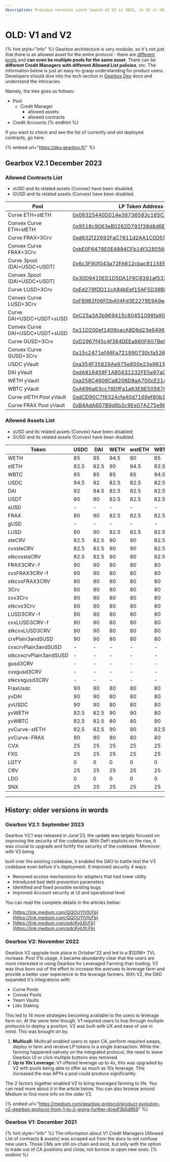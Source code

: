 ```yaml
---
description: Previous versions since launch of V1 in 2021, to V2 in 2022, to V2.1 in 2023.
---
```


# OLD: V1 and V2

{% hint style="info" %}
Gearbox architecture is very modular, so it's not just that there is an allowed asset for the entire protocol - there are [different pools](../../../lending-market/pools-and-apy/) and **can even be multiple pools for the same asset**. There can be **different Credit Managers with different Allowed List policies**, etc. The information below is just an easy-to-grasp understanding for product users. Developers should dive into the tech section in [Gearbox Dev](https://dev.gearbox.fi/) docs and understand the intricacies.&#x20;

Namely, the tree goes as follows:

* Pool
  * Credit Manager
    * allowed assets
    * allowed contracts
* Credit Accounts
{% endhint %}

If you want to check and see the list of currently and old deployed contracts, go here:

{% embed url="https://dev.gearbox.fi/" %}

## Gearbox V2.1 December 2023&#x20;

### Allowed Contracts List

* sUSD and its related assets (Convex) have been disabled;
* GUSD and its related assets (Convex) have been disabled.

<table><thead><tr><th width="297">Pool</th><th>LP Token Address</th></tr></thead><tbody><tr><td>Curve ETH+stETH</td><td><a href="https://etherscan.io/address/0x06325440D014e39736583c165C2963BA99fAf14E">0x06325440D014e39736583c165C2963BA99fAf14E</a></td></tr><tr><td>Convex Curve ETH+stETH</td><td><a href="https://etherscan.io/address/0x9518c9063eB0262D791f38d8d6Eb0aca33c63ed0">0x9518c9063eB0262D791f38d8d6Eb0aca33c63ed0</a></td></tr><tr><td>Curve FRAX+3Crv</td><td><a href="https://etherscan.io/address/0xd632f22692FaC7611d2AA1C0D552930D43CAEd3B">0xd632f22692FaC7611d2AA1C0D552930D43CAEd3B</a></td></tr><tr><td>Convex Curve FRAX+3Crv</td><td><a href="https://etherscan.io/address/0xbE0F6478E0E4894CFb14f32855603A083A57c7dA">0xbE0F6478E0E4894CFb14f32855603A083A57c7dA</a></td></tr><tr><td>Curve 3pool (DAI+USDC+USDT)</td><td><a href="https://etherscan.io/address/0x6c3F90f043a72FA612cbac8115EE7e52BDe6E490">0x6c3F90f043a72FA612cbac8115EE7e52BDe6E490</a></td></tr><tr><td>Convex 3pool (DAI+USDC+USDT)</td><td><a href="https://etherscan.io/address/0x30D9410ED1D5DA1F6C8391af5338C93ab8d4035C">0x30D9410ED1D5DA1F6C8391af5338C93ab8d4035C</a></td></tr><tr><td>Curve LUSD+3Crv</td><td><a href="https://etherscan.io/address/0xEd279fDD11cA84bEef15AF5D39BB4d4bEE23F0cA">0xEd279fDD11cA84bEef15AF5D39BB4d4bEE23F0cA</a></td></tr><tr><td>Convex Curve LUSD+3Crv</td><td><a href="https://etherscan.io/address/0xFB9B2f06FDb404Fd3E2278E9A9edc8f252F273d0">0xFB9B2f06FDb404Fd3E2278E9A9edc8f252F273d0</a></td></tr><tr><td>Curve DAI+USDC+USDT+sUSD</td><td><a href="https://etherscan.io/address/0xC25a3A3b969415c80451098fa907EC722572917F">0xC25a3A3b969415c80451098fa907EC722572917F</a></td></tr><tr><td>Convex Curve DAI+USDC+USDT+sUSD</td><td><a href="https://etherscan.io/address/0x11D200ef1409cecA8D6d23e6496550f707772F11">0x11D200ef1409cecA8D6d23e6496550f707772F11</a></td></tr><tr><td>Curve GUSD+3Crv</td><td><a href="https://etherscan.io/address/0xD2967f45c4f384DEEa880F807Be904762a3DeA07">0xD2967f45c4f384DEEa880F807Be904762a3DeA07</a></td></tr><tr><td>Convex Curve GUSD+3Crv</td><td><a href="https://etherscan.io/address/0x15c2471ef46Fa721990730cfa526BcFb45574576">0x15c2471ef46Fa721990730cfa526BcFb45574576</a></td></tr><tr><td>USDC yVault</td><td><a href="https://etherscan.io/address/0xa354F35829Ae975e850e23e9615b11Da1B3dC4DE">0xa354F35829Ae975e850e23e9615b11Da1B3dC4DE</a></td></tr><tr><td>DAI yVault</td><td><a href="https://etherscan.io/address/0xdA816459F1AB5631232FE5e97a05BBBb94970c95">0xdA816459F1AB5631232FE5e97a05BBBb94970c95</a></td></tr><tr><td>WETH yVault</td><td><a href="https://etherscan.io/address/0xa258C4606Ca8206D8aA700cE2143D7db854D168c">0xa258C4606Ca8206D8aA700cE2143D7db854D168c</a></td></tr><tr><td>WBTC yVault</td><td><a href="https://etherscan.io/address/0xA696a63cc78DfFa1a63E9E50587C197387FF6C7E">0xA696a63cc78DfFa1a63E9E50587C197387FF6C7E</a></td></tr><tr><td>Curve stETH Pool yVault</td><td><a href="https://etherscan.io/address/0xdCD90C7f6324cfa40d7169ef80b12031770B4325">0xdCD90C7f6324cfa40d7169ef80b12031770B4325</a></td></tr><tr><td>Curve FRAX Pool yVault</td><td><a href="https://etherscan.io/address/0xB4AdA607B9d6b2c9Ee07A275e9616B84AC560139">0xB4AdA607B9d6b2c9Ee07A275e9616B84AC560139</a></td></tr></tbody></table>

### Allowed Assets List

* sUSD and its related assets (Convex) have been disabled;
* GUSD and its related assets (Convex) have been disabled.

<table><thead><tr><th width="210">Token</th><th width="91">USDC</th><th width="82">DAI</th><th width="90">WETH</th><th width="90">wstETH</th><th width="85">WBTC</th><th>FRAX</th></tr></thead><tbody><tr><td>WETH</td><td>85</td><td>85</td><td>94.5</td><td>90</td><td>85</td><td>85</td></tr><tr><td>stETH</td><td>82.5</td><td>82.5</td><td>90</td><td>94.5</td><td>82.5</td><td>82.5</td></tr><tr><td>WBTC</td><td>85</td><td>85</td><td>85</td><td>85</td><td>94.5</td><td>85</td></tr><tr><td>USDC</td><td>94.5</td><td>92</td><td>82.5</td><td>82.5</td><td>82.5</td><td>92</td></tr><tr><td>DAI</td><td>92</td><td>94.5</td><td>82.5</td><td>82.5</td><td>82.5</td><td>92</td></tr><tr><td>USDT</td><td>90</td><td>90</td><td>82.5</td><td>82.5</td><td>82.5</td><td>94.5</td></tr><tr><td>sUSD</td><td>-</td><td>-</td><td>-</td><td>-</td><td>-</td><td>-</td></tr><tr><td>FRAX</td><td>90</td><td>90</td><td>82.5</td><td>82.5</td><td>82.5</td><td>90</td></tr><tr><td>gUSD</td><td>-</td><td>-</td><td>-</td><td>-</td><td>-</td><td>-</td></tr><tr><td>LUSD</td><td>90</td><td>90</td><td>82.5</td><td>82.5</td><td>82.5</td><td>90</td></tr><tr><td>steCRV</td><td>82.5</td><td>82.5</td><td>90</td><td>90</td><td>82.5</td><td>82.5</td></tr><tr><td>cvxsteCRV</td><td>82.5</td><td>82.5</td><td>90</td><td>90</td><td>82.5</td><td>82.5</td></tr><tr><td>stkcvxsteCRV</td><td>82.5</td><td>82.5</td><td>90</td><td>90</td><td>82.5</td><td>90</td></tr><tr><td>FRAX3CRV-f</td><td>90</td><td>90</td><td>80</td><td>80</td><td>80</td><td>90</td></tr><tr><td>cvxFRAX3CRV-f</td><td>90</td><td>90</td><td>80</td><td>80</td><td>80</td><td>90</td></tr><tr><td>stkcvxFRAX3CRV</td><td>90</td><td>90</td><td>80</td><td>80</td><td>80</td><td>90</td></tr><tr><td>3Crv</td><td>90</td><td>90</td><td>80</td><td>80</td><td>80</td><td>90</td></tr><tr><td>cvx3Crv</td><td>90</td><td>90</td><td>80</td><td>80</td><td>80</td><td>90</td></tr><tr><td>stkcvx3Crv</td><td>90</td><td>90</td><td>80</td><td>80</td><td>80</td><td>90</td></tr><tr><td>LUSD3CRV-f</td><td>90</td><td>90</td><td>80</td><td>80</td><td>80</td><td>90</td></tr><tr><td>cvxLUSD3CRV-f</td><td>90</td><td>90</td><td>80</td><td>80</td><td>80</td><td>90</td></tr><tr><td>stkcvxLUSD3CRV</td><td>90</td><td>90</td><td>80</td><td>80</td><td>80</td><td>90</td></tr><tr><td>crvPlain3andSUSD</td><td>90</td><td>90</td><td>80</td><td>80</td><td>80</td><td>90</td></tr><tr><td>cvxcrvPlain3andSUSD</td><td>-</td><td>-</td><td>-</td><td>-</td><td>-</td><td>-</td></tr><tr><td>stkcvxcrvPlain3andSUSD</td><td>-</td><td>-</td><td>-</td><td>-</td><td>-</td><td>-</td></tr><tr><td>gusd3CRV</td><td>-</td><td>-</td><td>-</td><td>-</td><td>-</td><td>-</td></tr><tr><td>cvxgusd3CRV</td><td>-</td><td>-</td><td>-</td><td>-</td><td>-</td><td>-</td></tr><tr><td>stkcvxgusd3CRV</td><td>-</td><td>-</td><td>-</td><td>-</td><td>-</td><td>-</td></tr><tr><td>FraxUsdc</td><td>90</td><td>90</td><td>80</td><td>80</td><td>80</td><td>90</td></tr><tr><td>yvDAI</td><td>90</td><td>90</td><td>80</td><td>80</td><td>80</td><td>90</td></tr><tr><td>yvUSDC</td><td>90</td><td>90</td><td>80</td><td>80</td><td>80</td><td>90</td></tr><tr><td>yvWETH</td><td>82.5</td><td>82.5</td><td>90</td><td>90</td><td>80</td><td>82.5</td></tr><tr><td>yvWBTC</td><td>82.5</td><td>82.5</td><td>80</td><td>80</td><td>90</td><td>82.5</td></tr><tr><td>yvCurve-stETH</td><td>82.5</td><td>82.5</td><td>90</td><td>90</td><td>82.5</td><td>82.5</td></tr><tr><td>yvCurve-FRAX</td><td>90</td><td>90</td><td>80</td><td>80</td><td>80</td><td>90</td></tr><tr><td>CVX</td><td>25</td><td>25</td><td>25</td><td>25</td><td>25</td><td>25</td></tr><tr><td>FXS</td><td>25</td><td>25</td><td>25</td><td>25</td><td>25</td><td>25</td></tr><tr><td>LQTY</td><td>0</td><td>0</td><td>0</td><td>0</td><td>0</td><td>0</td></tr><tr><td>CRV</td><td>25</td><td>25</td><td>25</td><td>25</td><td>25</td><td>25</td></tr><tr><td>LDO</td><td>0</td><td>0</td><td>0</td><td>0</td><td>0</td><td>0</td></tr><tr><td>SNX</td><td>25</td><td>25</td><td>25</td><td>25</td><td>25</td><td>25</td></tr></tbody></table>

***

## History: older versions in words

### Gearbox V2.1: September 2023

Gearbox V2.1 was released in June'23, the update was largely focused on improving the security of the codebase. With DeFi exploits on the rise, it was crucial to upgrade and fortify the security of the codebase. Moreover, with V3 being&#x20;

built over the existing codebase, it enabled the DAO to battle test the V3 codebase even before it's deployment. It improved security 4 ways:

* Removed access mechanisms for adapters that had lower utility
* Introduced bad debt prevention parameters
* Identified and fixed possible existing bugs&#x20;
* Improved Account security at UI and operational level

You can read the complete details in the articles below:

* [https://link.medium.com/QQOUYIVfcFb](https://link.medium.com/QQOUYIVfcFb)
* [https://link.medium.com/qdcKyjUfcFb](https://link.medium.com/qdcKyjUfcFb)

### Gearbox V2: November 2022

Gearbox V2 upgrade took place in October'22 and led to a $120M+ TVL increase. Post V1s usage, it became abundantly clear that the users are more interested in using Gearbox for Leveraged Farming than trading. V2 was thus born out of the effort to increase the avenues to leverage farm and provide a better user experience to the leverage farmers. With V2, the DAO expanded it's integrations with:

* Curve Pools
* Convex Pools
* Yearn Vaults&#x20;
* Lido Staking

This led to 14 more strategies becoming available to the users to leverage farm on. At the same time though, V1 required users to hop through multiple protocols to deploy a position. V2 was built with UX and ease of use in mind. This was brought on by:

1. **Multicall:** Multicall enabled users to open CA, perform required swaps, deploy in farm and receive LP tokens in a single transaction. While the farming happened natively on the integrated protocol, the need to leave Gearbox UI or click multiple buttons was removed.&#x20;
2. **Up to 10x Leverage:** V1 offered leverage up to 4x, this was upgraded by V2 with pools being able to offer as much as 10x leverage. This increased the max APYs a pool could produce significantly.&#x20;

The 2 factors together enabled V2 to bring leveraged farming to life. You can read more about it in the article below. You can also browse around Medium to find more info on the older V2.

{% embed url="https://medium.com/gearbox-protocol/product-evolution-v2-gearbox-protocol-from-1-to-2-going-further-dcedf3b5d959" %}

### Gearbox V1: December 2021

{% hint style="info" %}
The information about V1 Credit Managers \[Allowed List of contracts & assets] was scraped out from the docs to not confuse new users. Those CMs are still on-chain and exist, but only with the option to trade out of CA positions and close, not borrow or open new ones.
{% endhint %}
